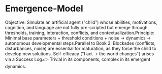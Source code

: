 # Emergence-Model
Objective: Simulate an artificial agent ("child") whose abilities, motivations, cognition, and language are not fully pre-scripted but emerge through thresholds, training, interaction, conflicts, and contextualization.Principle: Minimal base parameters + threshold conditions + noise → dynamics → autonomous developmental steps.Parallel to Book 2: Blockades (conflicts, disturbances, noise) are essential for maturation, as they force the child to develop new solutions. Self-efficacy ("I act → the world changes") arises via a Success Log.👉 Trivial in its components, complex in its emergent dynamics.
